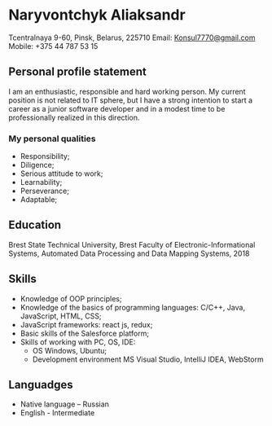 # Naryvontchyk Aliaksandr

Tcentralnaya 9-60, Pinsk, Belarus, 225710
Email: [Konsul7770@gmail.com](mailto:Konsul7770@gmail.com)
Mobile: +375 44 787 53 15


## Personal profile statement

I am an enthusiastic, responsible and hard working person. My current position is not related to IT sphere, but I have a strong intention to start a career as a junior software developer and in a modest time to be professionally realized in this direction.

### My personal qualities
* Responsibility;
* Diligence;
* Serious attitude to work;
* Learnability;
* Perseverance;
* Adaptable;

## Education

Brest State Technical University, Brest
Faculty of Electronic-Informational Systems, Automated Data Processing and Data Mapping Systems, 2018

## Skills

* Knowledge of OOP principles;
* Knowledge of the basics of programming languages: C/C++, Java, JavaScript, HTML, CSS;
*  JavaScript frameworks: react js, redux;
* Basic skills of the Salesforce platform;
* Skills of working with PC, OS, IDE:
	* OS Windows, Ubuntu;
	* Development environment MS Visual Studio, IntelliJ IDEA, WebStorm

## Languadges

* Native language – Russian
* English - Intermediate